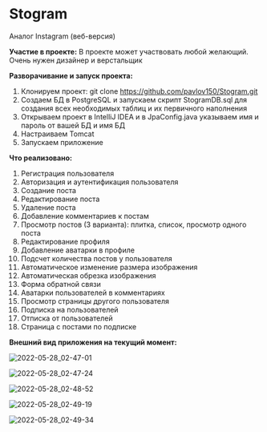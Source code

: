 # Stogram
Аналог Instagram (веб-версия)

**Участие в проекте:**
В проекте может участвовать любой желающий. Очень нужен дизайнер и верстальщик

**Разворачивание и запуск проекта:**
1. Клонируем проект: git clone https://github.com/pavlov150/Stogram.git
2. Создаем БД в PostgreSQL и запускаем скрипт StogramDB.sql для создания всех необходимых таблиц и их первичного наполнения
3. Открываем проект в IntelliJ IDEA и в JpaConfig.java указываем имя и пароль от вашей БД и имя БД
4. Настраиваем Tomcat
5. Запускаем приложение

**Что реализовано:**
1. Регистрация пользователя
2. Авторизация и аутентификация пользователя
3. Создание поста
4. Редактирование поста
5. Удаление поста
6. Добавление комментариев к постам
7. Просмотр постов (3 варианта): плитка, список, просмотр одного поста
8. Редактирование профиля
9. Добавление аватарки в профиле
10. Подсчет количества постов у пользователя
11. Автоматическое изменение размера изображения
12. Автоматическая обрезка изображения
13. Форма обратной связи
14. Аватарки пользователей в комментариях
15. Просмотр страницы другого пользователя
16. Подписка на пользователей
17. Отписка от пользователей
18. Страница с постами по подписке

**Внешний вид приложения на текущий момент:**

![2022-05-28_02-47-01](https://user-images.githubusercontent.com/15989675/170801016-85f74ed0-7558-4545-88fe-dd26b7bbe4ae.jpg)

![2022-05-28_02-47-24](https://user-images.githubusercontent.com/15989675/170801024-36ce810a-3ee4-4545-86ef-af1421ae7cbd.jpg)

![2022-05-28_02-48-52](https://user-images.githubusercontent.com/15989675/170801034-f15adb24-7acf-43cc-808d-306a1850dc78.jpg)

![2022-05-28_02-49-19](https://user-images.githubusercontent.com/15989675/170801037-0fd4e30e-7502-42d5-be40-368a4e9f7db1.jpg)

![2022-05-28_02-49-34](https://user-images.githubusercontent.com/15989675/170801044-e14b25c9-53fa-4630-84e1-18e5a8022de3.jpg)
